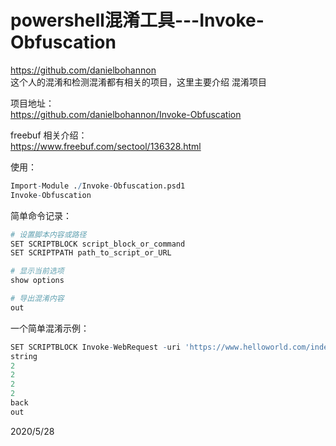 # powershell混淆工具---Invoke-Obfuscation

https://github.com/danielbohannon  
这个人的混淆和检测混淆都有相关的项目，这里主要介绍 混淆项目  

项目地址：  
https://github.com/danielbohannon/Invoke-Obfuscation  

freebuf 相关介绍：  
https://www.freebuf.com/sectool/136328.html  

使用：  
```r
Import-Module ./Invoke-Obfuscation.psd1
Invoke-Obfuscation
```

简单命令记录：  
```r
# 设置脚本内容或路径
SET SCRIPTBLOCK script_block_or_command
SET SCRIPTPATH path_to_script_or_URL

# 显示当前选项
show options

# 导出混淆内容
out
```

一个简单混淆示例：  
```r
SET SCRIPTBLOCK Invoke-WebRequest -uri 'https://www.helloworld.com/index.php' -OutFile 'hello.exe'
string
2
2
2
2
back
out
```


2020/5/28  
